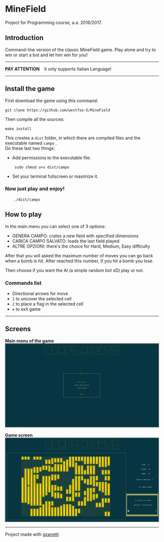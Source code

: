 # MineField
Project for Programming course, a.a. 2016/2017.

## Introduction
Command-line version of the classic MineField game.
Play alone and try to win or start a bot and let him win for you!

---
**PAY ATTENTION** &nbsp;&nbsp; It only supports Italian Language!

---


## Install the game

First download the game using this command:
    
    git clone https://github.com/westfox-5/MineField

Then compile all the sources:

    make install

This creates a `dist` folder, in which there are compiled files and the executable named `campo` .
<br>
Do these last two things:

* Add permissions to the executable file:

       sudo chmod u+x dist/campo

* Set your terminal fullscreen or maximize it.

### Now just play and enjoy!

        ./dist/campo

## How to play

In the main menu you can select one of 3 options:

* GENERA CAMPO: crates a new field with specified dimensions
* CARICA CAMPO SALVATO: loads the last field played
* ALTRE OPZIONI: there's the choice for Hard, Medium, Easy difficulty

After that you will asked the maximum number of moves you can go back when a bomb is hit. After reached this number, if you hit a bomb you lose.

Then choose if you want the AI (a simple random bot xD) play or not.

### Commands list
 
* Directional arrows for move
* `1` to uncover the selected cell
* `2` to place a flag in the selected cell
* `e` to exit game
---

## Screens


**Main menu of the game**
![Image](imgs/menu.png "MENU")

**Game screen**
![Image](imgs/game.png "GAME")

---

Project made with [gzanetti](https://github.com/gzanetti)